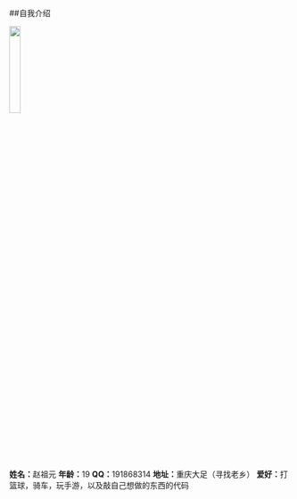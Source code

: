 ##自我介绍
<dr>

<img src="http://b319.photo.store.qq.com/psb?/V10Hvxck4QCdZ7/9VlZEeZ7iUG5AETyudX15.BuTF2dwnvjkY*ZNGHZrqE!/b/dD8BAAAAAAAA&bo=OASgBQAAAAARB6k!&rf=viewer_4" width="20%" alt=""/>
<dr>

<strong>姓名：</strong>赵祖元<dr>
<strong>年龄：</strong>19<dr>
<strong>QQ：</strong>191868314<dr>
<strong>地址：</strong>重庆大足（寻找老乡）<dr>
<strong>爱好：</strong>打篮球，骑车，玩手游，以及敲自己想做的东西的代码<dr>